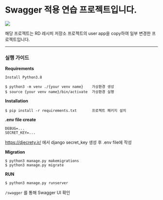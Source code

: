 # Swagger 적용 연습 프로젝트입니다.


![](https://velog.velcdn.com/images/wodnr_09/post/7a69b133-bf54-4229-a1da-1c921c6a787d/image.png)

해당 프로젝트는 RD 레시피 저장소 프로젝트의 user app을 copy하여 일부 변경한 프로젝트입니다.

---

### 실행 가이드

**Requirements**
```
Install Python3.8

$ python3 -m venv ./{your venv name}    가상환경 생성
$ source {your venv name}/bin/activate  가상환경 실행
```
**Installation**
```
$ pip install -r requirements.txt       프로젝트 패키지 설치 
```

**.env file create**
```
DEBUG=...   
SECRET_KEY=...
```
https://djecrety.ir/ 에서 django secret_key 생성 후 .env file에 작성

**Migration**
```
$ python3 manage.py makemigrations
$ python3 manage.py migrate
```

**RUN**
```
$ python3 manage.py runserver
```

`/swagger` 를 통해 Swagger UI 확인  
